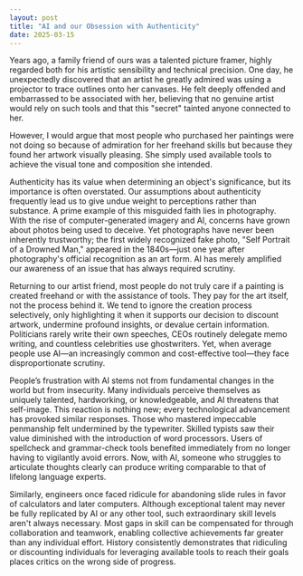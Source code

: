 ```yaml
---
layout: post
title: "AI and our Obsession with Authenticity"
date: 2025-03-15
---
```


Years ago, a family friend of ours was a talented picture framer, highly regarded both for his artistic sensibility and technical precision. One day, he unexpectedly discovered that an artist he greatly admired was using a projector to trace outlines onto her canvases. He felt deeply offended and embarrassed to be associated with her, believing that no genuine artist would rely on such tools and that this "secret" tainted anyone connected to her.

However, I would argue that most people who purchased her paintings were not doing so because of admiration for her freehand skills but because they found her artwork visually pleasing. She simply used available tools to achieve the visual tone and composition she intended.

Authenticity has its value when determining an object's significance, but its importance is often overstated. Our assumptions about authenticity frequently lead us to give undue weight to perceptions rather than substance. A prime example of this misguided faith lies in photography. With the rise of computer-generated imagery and AI, concerns have grown about photos being used to deceive. Yet photographs have never been inherently trustworthy; the first widely recognized fake photo, "Self Portrait of a Drowned Man," appeared in the 1840s—just one year after photography's official recognition as an art form. AI has merely amplified our awareness of an issue that has always required scrutiny.

Returning to our artist friend, most people do not truly care if a painting is created freehand or with the assistance of tools. They pay for the art itself, not the process behind it. We tend to ignore the creation process selectively, only highlighting it when it supports our decision to discount artwork, undermine profound insights, or devalue certain information. Politicians rarely write their own speeches, CEOs routinely delegate memo writing, and countless celebrities use ghostwriters. Yet, when average people use AI—an increasingly common and cost-effective tool—they face disproportionate scrutiny.

People’s frustration with AI stems not from fundamental changes in the world but from insecurity. Many individuals perceive themselves as uniquely talented, hardworking, or knowledgeable, and AI threatens that self-image. This reaction is nothing new; every technological advancement has provoked similar responses. Those who mastered impeccable penmanship felt undermined by the typewriter. Skilled typists saw their value diminished with the introduction of word processors. Users of spellcheck and grammar-check tools benefited immediately from no longer having to vigilantly avoid errors. Now, with AI, someone who struggles to articulate thoughts clearly can produce writing comparable to that of lifelong language experts.

Similarly, engineers once faced ridicule for abandoning slide rules in favor of calculators and later computers. Although exceptional talent may never be fully replicated by AI or any other tool, such extraordinary skill levels aren't always necessary. Most gaps in skill can be compensated for through collaboration and teamwork, enabling collective achievements far greater than any individual effort. History consistently demonstrates that ridiculing or discounting individuals for leveraging available tools to reach their goals places critics on the wrong side of progress.